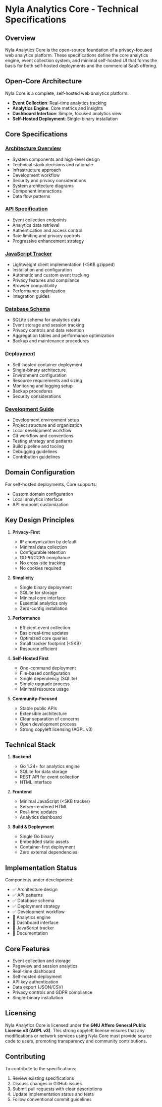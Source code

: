 # Nyla Analytics Core - Technical Specifications

## Overview

Nyla Analytics Core is the open-source foundation of a privacy-focused web analytics platform. These specifications define the core analytics engine, event collection system, and minimal self-hosted UI that forms the basis for both self-hosted deployments and the commercial SaaS offering.

## Open-Core Architecture

Nyla Core is a complete, self-hosted web analytics platform:

- **Event Collection**: Real-time analytics tracking
- **Analytics Engine**: Core metrics and insights
- **Dashboard Interface**: Simple, focused analytics view
- **Self-Hosted Deployment**: Single-binary installation

## Core Specifications

### [Architecture Overview](specs/architecture-overview.md)
- System components and high-level design
- Technical stack decisions and rationale
- Infrastructure approach
- Development workflow
- Security and privacy considerations
- System architecture diagrams
- Component interactions
- Data flow patterns

### [API Specification](specs/api-specification.md)
- Event collection endpoints
- Analytics data retrieval
- Authentication and access control
- Rate limiting and privacy controls
- Progressive enhancement strategy

### [JavaScript Tracker](specs/js-tracker-specification.md)
- Lightweight client implementation (<5KB gzipped)
- Installation and configuration
- Automatic and custom event tracking
- Privacy features and compliance
- Browser compatibility
- Performance optimization
- Integration guides

### [Database Schema](specs/database-schema.md)
- SQLite schema for analytics data
- Event storage and session tracking
- Privacy controls and data retention
- Aggregation tables and performance optimization
- Backup and maintenance procedures

### [Deployment](specs/deployment.md)
- Self-hosted container deployment
- Single-binary architecture
- Environment configuration
- Resource requirements and sizing
- Monitoring and logging setup
- Backup procedures
- Security considerations

### [Development Guide](specs/development.md)
- Development environment setup
- Project structure and organization
- Local development workflow
- Git workflow and conventions
- Testing strategy and patterns
- Build pipeline and tooling
- Debugging guidelines
- Contribution guidelines

## Domain Configuration

For self-hosted deployments, Core supports:
- Custom domain configuration
- Local analytics interface
- API endpoint customization

## Key Design Principles

1. **Privacy-First**
   - IP anonymization by default
   - Minimal data collection
   - Configurable retention
   - GDPR/CCPA compliance
   - No cross-site tracking
   - No cookies required

2. **Simplicity**
   - Single binary deployment
   - SQLite for storage
   - Minimal core interface
   - Essential analytics only
   - Zero-config installation

3. **Performance**
   - Efficient event collection
   - Basic real-time updates
   - Optimized core queries
   - Small tracker footprint (<5KB)
   - Resource efficient

4. **Self-Hosted First**
   - One-command deployment
   - File-based configuration
   - Single dependency (SQLite)
   - Simple upgrade process
   - Minimal resource usage

5. **Community-Focused**
   - Stable public APIs
   - Extensible architecture
   - Clear separation of concerns
   - Open development process
   - Strong copyleft licensing (AGPL v3)

## Technical Stack

1. **Backend**
   - Go 1.24+ for analytics engine
   - SQLite for data storage
   - REST API for event collection
   - HTML interface

2. **Frontend**
   - Minimal JavaScript (<5KB tracker)
   - Server-rendered HTML
   - Real-time updates
   - Analytics dashboard

3. **Build & Deployment**
   - Single Go binary
   - Embedded static assets
   - Container-first deployment
   - Zero external dependencies

## Implementation Status

Components under development:

- ✅ Architecture design
- ✅ API patterns
- ✅ Database schema
- ✅ Deployment strategy
- ✅ Development workflow
- 🚧 Analytics engine
- 🚧 Dashboard interface
- 🚧 JavaScript tracker
- 📝 Documentation

## Core Features

- Event collection and storage
- Pageview and session analytics
- Real-time dashboard
- Self-hosted deployment
- API key authentication
- Data export (JSON/CSV)
- Privacy controls and GDPR compliance
- Single-binary installation

## Licensing

Nyla Analytics Core is licensed under the **GNU Affero General Public License v3 (AGPL v3)**. This strong copyleft license ensures that any modifications or network services using Nyla Core must provide source code to users, promoting transparency and community contributions.

## Contributing

To contribute to the specifications:

1. Review existing specifications
2. Discuss changes in GitHub issues
3. Submit pull requests with clear descriptions
4. Update implementation status and tests
5. Follow conventional commit guidelines 